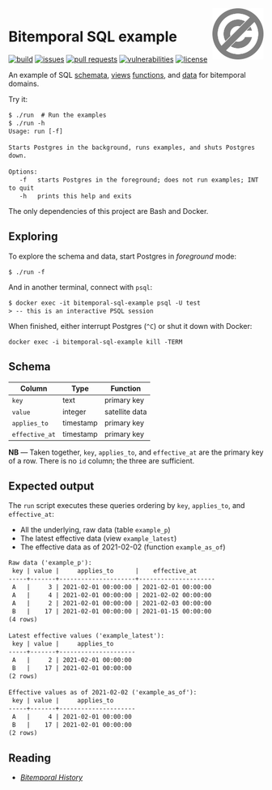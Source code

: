 <a href="./LICENSE.md">
<img src="./images/public-domain.svg" alt="Public Domain"
align="right" width="20%" height="auto"/>
</a>

# Bitemporal SQL example

[![build](https://github.com/binkley/bitemporal-sql-example/workflows/build/badge.svg)](https://github.com/binkley/bitemporal-sql-example/actions)
[![issues](https://img.shields.io/github/issues/binkley/bitemporal-sql-example.svg)](https://github.com/binkley/bitemporal-sql-example/issues/)
[![pull requests](https://img.shields.io/github/issues-pr/binkley/bitemporal-sql-example.svg)](https://github.com/binkley/bitemporal-sql-example/pulls)
[![vulnerabilities](https://snyk.io/test/github/binkley/bitemporal-sql-example/badge.svg)](https://snyk.io/test/github/binkley/bitemporal-sql-example)
[![license](https://img.shields.io/badge/license-Public%20Domain-blue.svg)](http://unlicense.org/)

An example of SQL [schemata](./docker-entrypoint-initdb.d/00-schemata.sql),
[views](./docker-entrypoint-initdb.d/01-views.sql)
[functions](./docker-entrypoint-initdb.d/02-funcs.sql), and
[data](./docker-entrypoint-initdb.d/03-data.sql) for bitemporal domains.

Try it:

```
$ ./run  # Run the examples
$ ./run -h
Usage: run [-f]

Starts Postgres in the background, runs examples, and shuts Postgres down.

Options:
   -f   starts Postgres in the foreground; does not run examples; INT to quit
   -h   prints this help and exits
```

The only dependencies of this project are Bash and Docker.

## Exploring

To explore the schema and data, start Postgres in _foreground_ mode:
```
$ ./run -f
```
And in another terminal, connect with `psql`:
```
$ docker exec -it bitemporal-sql-example psql -U test
> -- this is an interactive PSQL session
```
When finished, either interrupt Postgres (`^C`) or shut it down with Docker:
```
docker exec -i bitemporal-sql-example kill -TERM 
```

## Schema

| Column         | Type      | Function       |
|----------------|-----------|----------------|
| `key`          | text      | primary key    |
| `value`        | integer   | satellite data |
| `applies_to`   | timestamp | primary key    |
| `effective_at` | timestamp | primary key    |

**NB** &mdash; Taken together, `key`, `applies_to`, and `effective_at` are 
the primary key of a row.  There is no `id` column; the three are sufficient.

## Expected output

The `run` script executes these queries ordering by `key`, `applies_to`,
and `effective_at`:

- All the underlying, raw data (table `example_p`)
- The latest effective data (view `example_latest`)
- The effective data as of 2021-02-02 (function `example_as_of`)

```
Raw data ('example_p'):
 key | value |     applies_to      |    effective_at     
-----+-------+---------------------+---------------------
 A   |     3 | 2021-02-01 00:00:00 | 2021-02-01 00:00:00
 A   |     4 | 2021-02-01 00:00:00 | 2021-02-02 00:00:00
 A   |     2 | 2021-02-01 00:00:00 | 2021-02-03 00:00:00
 B   |    17 | 2021-02-01 00:00:00 | 2021-01-15 00:00:00
(4 rows)

Latest effective values ('example_latest'):
 key | value |     applies_to      
-----+-------+---------------------
 A   |     2 | 2021-02-01 00:00:00
 B   |    17 | 2021-02-01 00:00:00
(2 rows)

Effective values as of 2021-02-02 ('example_as_of'):
 key | value |     applies_to      
-----+-------+---------------------
 A   |     4 | 2021-02-01 00:00:00
 B   |    17 | 2021-02-01 00:00:00
(2 rows)
```

## Reading

* [_Bitemporal
  History_](https://martinfowler.com/articles/bitemporal-history.html)
